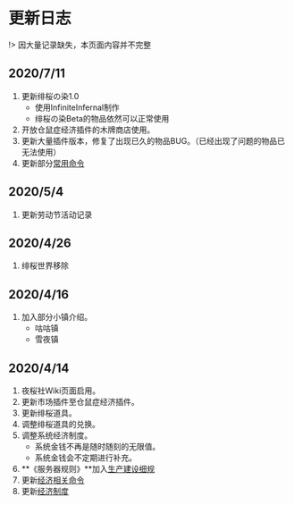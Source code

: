 # 更新日志

!> 因大量记录缺失，本页面内容并不完整

## 2020/7/11

1. 更新绯桜の染1.0
    - 使用InfiniteInfernal制作
    - 绯桜の染Beta的物品依然可以正常使用
2. 开放仓鼠症经济插件的木牌商店使用。
3. 更新大量插件版本，修复了出现已久的物品BUG。（已经出现了问题的物品已无法使用）
4. 更新部分[常用命令](Ns_Server/Commands.md)

## 2020/5/4

1. 更新劳动节活动记录

## 2020/4/26

1. 绯桜世界移除

## 2020/4/16

1. 加入部分小镇介绍。
    - 咕咕镇
    - 雪夜镇

## 2020/4/14

1. 夜桜社Wiki页面启用。
2. 更新市场插件至仓鼠症经济插件。
3. 更新绯桜道具。
4. 调整绯桜道具的兑换。
5. 调整系统经济制度。
    - 系统金钱不再是随时随刻的无限值。
    - 系统金钱会不定期进行补充。
6. **《服务器规则》**加入[生产建设细规](NS_Server/rules?id=_4-生产建设细规)
7. 更新[经济相关命令](NS_Server/commands?id=经济相关命令)
8. 更新[经济制度](NS_Server/eco.md)

